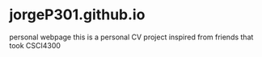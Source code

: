 # jorgeP301.github.io
personal webpage
this is a personal CV project inspired from friends that took CSCI4300

